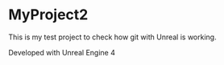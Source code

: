 # MyProject2
This is my test project to check how git with Unreal is working.

Developed with Unreal Engine 4

